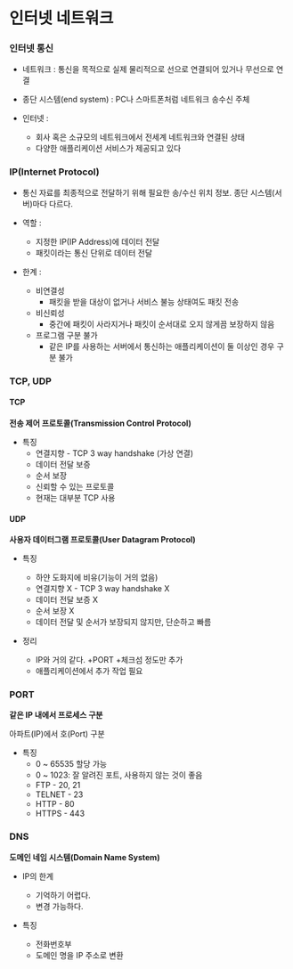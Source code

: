 # 인터넷 네트워크



### 인터넷 통신

- 네트워크 : 통신을 목적으로 실제 물리적으로 선으로 연결되어 있거나 무선으로 연결

- 종단 시스템(end system) : PC나 스마트폰처럼 네트워크 송수신 주체

- 인터넷 : 
  - 회사 혹은 소규모의 네트워크에서 전세계 네트워크와 연결된 상태
  - 다양한 애플리케이션 서비스가 제공되고 있다

### IP(Internet Protocol)

- 통신 자료를 최종적으로 전달하기 위해 필요한 송/수신 위치 정보. 종단 시스템(서버)마다 다르다.

- 역할 :
  - 지정한 IP(IP Address)에 데이터 전달
  - 패킷이라는 통신 단위로 데이터 전달

- 한계 :
  - 비연결성
    - 패킷을 받을 대상이 없거나 서비스 불능 상태여도 패킷 전송
  - 비신뢰성
    - 중간에 패킷이 사라지거나 패킷이 순서대로 오지 않게끔 보장하지 않음
  - 프로그램 구분 불가 
    - 같은 IP를 사용하는 서버에서 통신하는 애플리케이션이 둘 이상인 경우 구분 불가
  
### TCP, UDP

#### TCP

**전송 제어 프로토콜(Transmission Control Protocol)**

- 특징
  - 연결지향 - TCP 3 way handshake (가상 연결)
  - 데이터 전달 보증
  - 순서 보장
  - 신뢰할 수 있는 프로토콜
  - 현재는 대부분 TCP 사용

#### UDP

**사용자 데이터그램 프로토콜(User Datagram Protocol)**

- 특징
  - 하얀 도화지에 비유(기능이 거의 없음)
  - 연결지향 X - TCP 3 way handshake X
  - 데이터 전달 보증 X
  - 순서 보장 X
  - 데이터 전달 및 순서가 보장되지 않지만, 단순하고 빠름

- 정리
  - IP와 거의 같다. +PORT +체크섬 정도만 추가
  - 애플리케이션에서 추가 작업 필요

### PORT

**같은 IP 내에서 프로세스 구분**

아파트(IP)에서 호(Port) 구분

- 특징
  - 0 ~ 65535 할당 가능
  - 0 ~ 1023: 잘 알려진 포트, 사용하지 않는 것이 좋음
  - FTP - 20, 21
  - TELNET - 23
  - HTTP - 80
  - HTTPS - 443

### DNS

**도메인 네임 시스템(Domain Name System)**

- IP의 한계
  - 기억하기 어렵다.
  - 변경 가능하다.

- 특징
  - 전화번호부
  - 도메인 명을 IP 주소로 변환